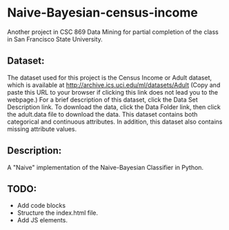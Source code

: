 # Naive-Bayesian-census-income
Another project in CSC 869 Data Mining for partial completion of the class in San Francisco State University.

## Dataset: 
The dataset used for this project is the Census Income or Adult dataset, which
is available at http://archive.ics.uci.edu/ml/datasets/Adult (Copy and paste this URL to your
browser if clicking this link does not lead you to the webpage.) For a brief description of this
dataset, click the Data Set Description link. To download the data, click the Data Folder link,
then click the adult.data file to download the data. This dataset contains both categorical and
continuous attributes. In addition, this dataset also contains missing attribute values.

## Description:
A "Naive" implementation of the Naive-Bayesian Classifier in Python.

## TODO:
* Add code blocks
* Structure the index.html file.
* Add JS elements.
